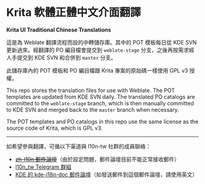 Krita 軟體正體中文介面翻譯
======================

**Krita UI Traditional Chinese Translations**

這是為 Weblate 翻譯流程而設的中轉儲存庫。其中的 POT 模板每日從 KDE SVN 更新過來。經翻譯的
PO 編目檔會提交到 `weblate-stage` 分支，之後再按需求經人手提交到 KDE SVN 和合併到
`master` 分支。

此儲存庫內的 POT 模板和 PO 編目檔跟 Krita 專案的原始碼一樣使用 GPL v3 授權。

This repo stores the translation files for use with Weblate. The POT templates
are updated from KDE SVN daily. The translated PO catalogs are committed to
the `weblate-stage` branch, which is then manually committed to KDE SVN and
merged back to the `master` branch when necessary.

The POT templates and PO catalogs in this repo use the same license as the
source code of Krita, which is GPL v3.

---

如希望參與翻譯，可循以下渠道與 l10n-tw 社群的成員聯絡：

- ~~[zh-l10n 郵件論壇][zh-l10n]~~（由於設定問題，郵件論壇目前不能正常接收郵件）
- [l10n_tw Telegram 群組](https://t.me/l10n_tw)
- [KDE 的 kde-i18n-doc 郵件論壇][kde-i18n-doc]（如發送郵件到這個郵件論壇，請使用英文）

[zh-l10n]: https://lists.slat.org/mailman3/postorius/lists/zh-l10n.lists.linux.org.tw/
[kde-i18n-doc]: https://mail.kde.org/mailman/listinfo/kde-i18n-doc
